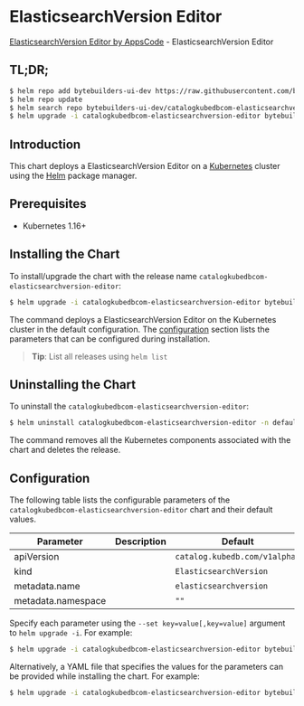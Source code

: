 # ElasticsearchVersion Editor

[ElasticsearchVersion Editor by AppsCode](https://byte.builders) - ElasticsearchVersion Editor

## TL;DR;

```bash
$ helm repo add bytebuilders-ui-dev https://raw.githubusercontent.com/bytebuilders/ui-wizards/
$ helm repo update
$ helm search repo bytebuilders-ui-dev/catalogkubedbcom-elasticsearchversion-editor --version=v0.4.17
$ helm upgrade -i catalogkubedbcom-elasticsearchversion-editor bytebuilders-ui-dev/catalogkubedbcom-elasticsearchversion-editor -n default --create-namespace --version=v0.4.17
```

## Introduction

This chart deploys a ElasticsearchVersion Editor on a [Kubernetes](http://kubernetes.io) cluster using the [Helm](https://helm.sh) package manager.

## Prerequisites

- Kubernetes 1.16+

## Installing the Chart

To install/upgrade the chart with the release name `catalogkubedbcom-elasticsearchversion-editor`:

```bash
$ helm upgrade -i catalogkubedbcom-elasticsearchversion-editor bytebuilders-ui-dev/catalogkubedbcom-elasticsearchversion-editor -n default --create-namespace --version=v0.4.17
```

The command deploys a ElasticsearchVersion Editor on the Kubernetes cluster in the default configuration. The [configuration](#configuration) section lists the parameters that can be configured during installation.

> **Tip**: List all releases using `helm list`

## Uninstalling the Chart

To uninstall the `catalogkubedbcom-elasticsearchversion-editor`:

```bash
$ helm uninstall catalogkubedbcom-elasticsearchversion-editor -n default
```

The command removes all the Kubernetes components associated with the chart and deletes the release.

## Configuration

The following table lists the configurable parameters of the `catalogkubedbcom-elasticsearchversion-editor` chart and their default values.

|     Parameter      | Description |                 Default                  |
|--------------------|-------------|------------------------------------------|
| apiVersion         |             | <code>catalog.kubedb.com/v1alpha1</code> |
| kind               |             | <code>ElasticsearchVersion</code>        |
| metadata.name      |             | <code>elasticsearchversion</code>        |
| metadata.namespace |             | <code>""</code>                          |


Specify each parameter using the `--set key=value[,key=value]` argument to `helm upgrade -i`. For example:

```bash
$ helm upgrade -i catalogkubedbcom-elasticsearchversion-editor bytebuilders-ui-dev/catalogkubedbcom-elasticsearchversion-editor -n default --create-namespace --version=v0.4.17 --set apiVersion=catalog.kubedb.com/v1alpha1
```

Alternatively, a YAML file that specifies the values for the parameters can be provided while
installing the chart. For example:

```bash
$ helm upgrade -i catalogkubedbcom-elasticsearchversion-editor bytebuilders-ui-dev/catalogkubedbcom-elasticsearchversion-editor -n default --create-namespace --version=v0.4.17 --values values.yaml
```
